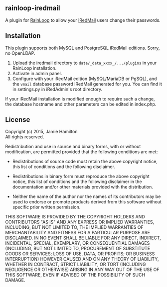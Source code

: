 ## rainloop-iredmail

A plugin for [RainLoop](http://www.rainloop.net) to allow your [iRedMail](http://www.iredmail.org) users change their passwords.

## Installation

This plugin supports both MySQL and PostgreSQL iRedMail editions. Sorry, no OpenLDAP.

1. Upload the iredmail directory to `data/_data_xxxx_/.../plugins` in your RainLoop installation.
2. Activate in admin panel.
3. Configure with your iRedMail edition (MySQL/MariaDB or PgSQL), and the `vmail` database password iRedMail generated for you. You can find it in settings.py in iRedAdmin's root directory.

If your iRedMail installation is modified enough to require such a change, the database hostname and other parameters can be edited in index.php.

## License

Copyright (c) 2015, Jamie Hamilton  
All rights reserved.

Redistribution and use in source and binary forms, with or without
modification, are permitted provided that the following conditions are met:

  * Redistributions of source code must retain the above copyright
    notice, this list of conditions and the following disclaimer.

  * Redistributions in binary form must reproduce the above copyright
    notice, this list of conditions and the following disclaimer in the
    documentation and/or other materials provided with the distribution.

  * Neither the name of the author nor the names of its contributors
    may be used to endorse or promote products derived from this software
    without specific prior written permission.

THIS SOFTWARE IS PROVIDED BY THE COPYRIGHT HOLDERS AND CONTRIBUTORS "AS IS" AND
ANY EXPRESS OR IMPLIED WARRANTIES, INCLUDING, BUT NOT LIMITED TO, THE IMPLIED
WARRANTIES OF MERCHANTABILITY AND FITNESS FOR A PARTICULAR PURPOSE ARE
DISCLAIMED. IN NO EVENT SHALL <COPYRIGHT HOLDER> BE LIABLE FOR ANY
DIRECT, INDIRECT, INCIDENTAL, SPECIAL, EXEMPLARY, OR CONSEQUENTIAL DAMAGES
(INCLUDING, BUT NOT LIMITED TO, PROCUREMENT OF SUBSTITUTE GOODS OR SERVICES;
LOSS OF USE, DATA, OR PROFITS; OR BUSINESS INTERRUPTION) HOWEVER CAUSED AND
ON ANY THEORY OF LIABILITY, WHETHER IN CONTRACT, STRICT LIABILITY, OR TORT
(INCLUDING NEGLIGENCE OR OTHERWISE) ARISING IN ANY WAY OUT OF THE USE OF THIS
SOFTWARE, EVEN IF ADVISED OF THE POSSIBILITY OF SUCH DAMAGE.
